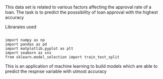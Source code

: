 This data set is related to various factors affecting the approval rate of a loan. The task is to predict the posssibility of loan approval with the highest accuracy

Libraraies used

```

import numpy as np
import pandas as pd
import matplotlib.pyplot as plt
import seaborn as sns
from sklearn.model_selection import train_test_split

```

This is an application of machine learning to build models which are able to predict the respnse variable with utmost accuracy
